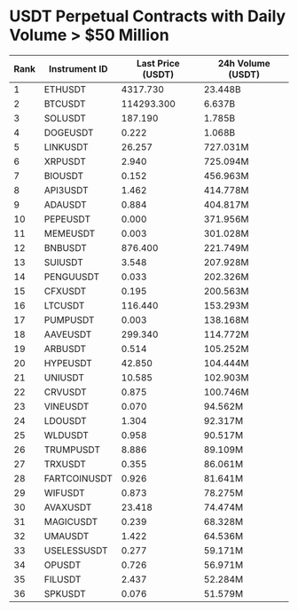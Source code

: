 # USDT Perpetual Contracts with Daily Volume > $50 Million

| Rank | Instrument ID | Last Price (USDT) | 24h Volume (USDT) |
|------|---------------|-------------------|-------------------|
| 1 | ETHUSDT | 4317.730 | 23.448B |
| 2 | BTCUSDT | 114293.300 | 6.637B |
| 3 | SOLUSDT | 187.190 | 1.785B |
| 4 | DOGEUSDT | 0.222 | 1.068B |
| 5 | LINKUSDT | 26.257 | 727.031M |
| 6 | XRPUSDT | 2.940 | 725.094M |
| 7 | BIOUSDT | 0.152 | 456.963M |
| 8 | API3USDT | 1.462 | 414.778M |
| 9 | ADAUSDT | 0.884 | 404.817M |
| 10 | PEPEUSDT | 0.000 | 371.956M |
| 11 | MEMEUSDT | 0.003 | 301.028M |
| 12 | BNBUSDT | 876.400 | 221.749M |
| 13 | SUIUSDT | 3.548 | 207.928M |
| 14 | PENGUUSDT | 0.033 | 202.326M |
| 15 | CFXUSDT | 0.195 | 200.563M |
| 16 | LTCUSDT | 116.440 | 153.293M |
| 17 | PUMPUSDT | 0.003 | 138.168M |
| 18 | AAVEUSDT | 299.340 | 114.772M |
| 19 | ARBUSDT | 0.514 | 105.252M |
| 20 | HYPEUSDT | 42.850 | 104.444M |
| 21 | UNIUSDT | 10.585 | 102.903M |
| 22 | CRVUSDT | 0.875 | 100.746M |
| 23 | VINEUSDT | 0.070 | 94.562M |
| 24 | LDOUSDT | 1.304 | 92.317M |
| 25 | WLDUSDT | 0.958 | 90.517M |
| 26 | TRUMPUSDT | 8.886 | 89.109M |
| 27 | TRXUSDT | 0.355 | 86.061M |
| 28 | FARTCOINUSDT | 0.926 | 81.641M |
| 29 | WIFUSDT | 0.873 | 78.275M |
| 30 | AVAXUSDT | 23.418 | 74.474M |
| 31 | MAGICUSDT | 0.239 | 68.328M |
| 32 | UMAUSDT | 1.422 | 64.536M |
| 33 | USELESSUSDT | 0.277 | 59.171M |
| 34 | OPUSDT | 0.726 | 56.971M |
| 35 | FILUSDT | 2.437 | 52.284M |
| 36 | SPKUSDT | 0.076 | 51.579M |
